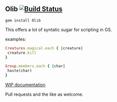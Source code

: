 ## Olib [![Build Status](https://travis-ci.org/ondreian/Olib.svg?branch=master)](https://travis-ci.org/ondreian/Olib)

`gem install Olib`

This offers a lot of syntatic sugar for scripting in GS.

examples:

``` ruby
Creatures.magical.each { |creature|
 creature.kill
}
```

``` ruby
Group.members.each { |char|
 haste(char)
}
```

[WIP documentation](http://www.rubydoc.info/github/ondreian/Olib/Olib/)

Pull requests and the like as welcome.
